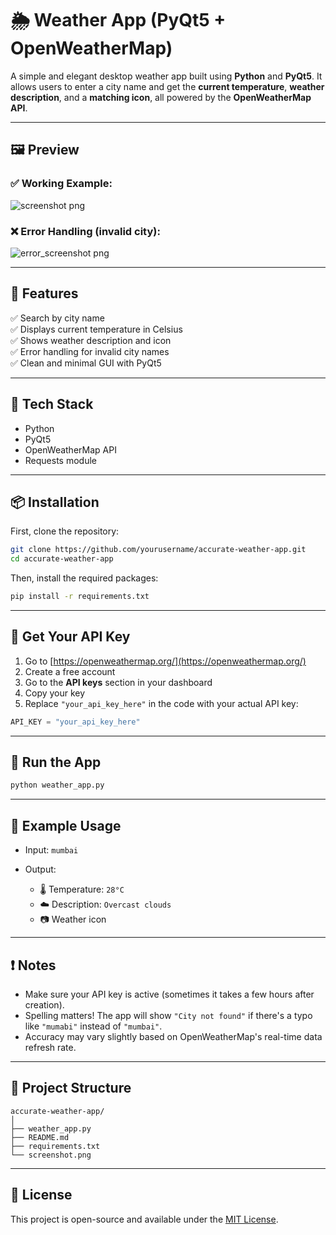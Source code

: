 # 🌦️  Weather App (PyQt5 + OpenWeatherMap)

A simple and elegant desktop weather app built using **Python** and **PyQt5**. It allows users to enter a city name and get the **current temperature**, **weather description**, and a **matching icon**, all powered by the **OpenWeatherMap API**.

---

## 🖼️ Preview

### ✅ Working Example:
![screenshot png](https://github.com/user-attachments/assets/ab12b8fb-e5bf-4547-843f-957133d96277)

### ❌ Error Handling (invalid city):
![error_screenshot png](https://github.com/user-attachments/assets/fba6704d-fa72-452f-8275-bf679d8b117f)



---

## 🔧 Features

✅ Search by city name  
✅ Displays current temperature in Celsius  
✅ Shows weather description and icon  
✅ Error handling for invalid city names  
✅ Clean and minimal GUI with PyQt5

---

## 🧰 Tech Stack

- Python
- PyQt5
- OpenWeatherMap API
- Requests module

---

## 📦 Installation

First, clone the repository:

```bash
git clone https://github.com/yourusername/accurate-weather-app.git
cd accurate-weather-app
````

Then, install the required packages:

```bash
pip install -r requirements.txt
```

---

## 🔑 Get Your API Key

1. Go to [https://openweathermap.org/](https://openweathermap.org/)
2. Create a free account
3. Go to the **API keys** section in your dashboard
4. Copy your key
5. Replace `"your_api_key_here"` in the code with your actual API key:

```python
API_KEY = "your_api_key_here"
```

---

## 🚀 Run the App

```bash
python weather_app.py
```

---

## 📝 Example Usage

* Input: `mumbai`
* Output:

  * 🌡️ Temperature: `28°C`
  * ☁️ Description: `Overcast clouds`
  * 📷 Weather icon

---

## ❗ Notes

* Make sure your API key is active (sometimes it takes a few hours after creation).
* Spelling matters! The app will show `"City not found"` if there's a typo like `"mumabi"` instead of `"mumbai"`.
* Accuracy may vary slightly based on OpenWeatherMap's real-time data refresh rate.

---

## 📁 Project Structure

```
accurate-weather-app/
│
├── weather_app.py
├── README.md
├── requirements.txt
└── screenshot.png
```

---

## 📃 License

This project is open-source and available under the [MIT License](LICENSE).





